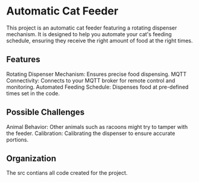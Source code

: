 # Automatic Cat Feeder
This project is an automatic cat feeder featuring a rotating dispenser mechanism. It is designed to help you automate your cat's feeding schedule, ensuring they receive the right amount of food at the right times.

## Features
Rotating Dispenser Mechanism: Ensures precise food dispensing.
MQTT Connectivity: Connects to your MQTT broker for remote control and monitoring.
Automated Feeding Schedule: Dispenses food at pre-defined times set in the code.

## Possible Challenges 
Animal Behavior: Other animals such as racoons might try to tamper with the feeder.
Calibration: Calibrating the dispenser to ensure accurate portions. 

## Organization
The src contians all code created for the project. 
